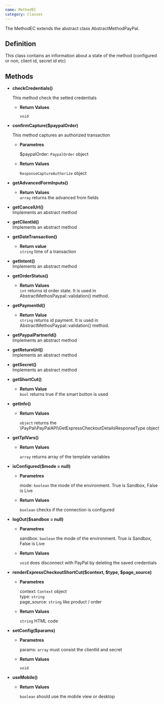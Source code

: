 ```yaml
---
name: MethodEC
category: Classes
---
```


The MethodEC extends the abstract class AbstractMethodPayPal.

## Definition

This class contains an information about a state of the method 
(configured or non, client id, secret id etc)


## Methods


- **checkCredentials()**  
    
    This method check the setted credentials
    
    - **Return Values**
    
      `void` 
      
      
- **confirmCapture($paypalOrder)**  

    This method captures an authorized transaction

    - **Parametres**
          
      $paypalOrder: `PaypalOrder` object
    
    - **Return Values**
    
      `ResponseCaptureAuthorize` object
      
      
- **getAdvancedFormInputs()**      
    
    - **Return Values**  
    `array` returns the advanced from fields
      
      
- **getCancelUrl()**  
    Implements an abstract method      
      
- **getClientId()**  
    Implements an abstract method
    
- **getDateTransaction()**

    - **Return value**  
    `string` time of a transaction
    
- **getIntent()**  
    Implements an abstract method
    
- **getOrderStatus()**
    
    - **Return Values**  
    `int` returns id order state. It is used in AbstractMethosPaypal::validation() method. 
    
- **getPaymentId()**
    
    - **Return Value**  
    `string` returns id payment. It is used in AbstractMethosPaypal::validation() method.
    
- **getPaypalPartnerId()**  
    Implements an abstract method
    
- **getReturnUrl()**  
    Implements an abstract method
    
- **getSecret()**  
    Implements an abstract method
    
- **getShortCut()**  
    
    - **Return Value**  
    `bool` returns true if the smart button is used
    
           
- **getInfo()**
    
    - **Return Values**
    
      `object` returns the \PayPal\PayPalAPI\GetExpressCheckoutDetailsResponseType object
         
- **getTplVars()**
    
    - **Return Values**
    
      `array` returns array of the template variables      
      
- **isConfigured($mode = null)**

    - **Parametres**
          
      mode: `boolean` the mode of the environment. True is Sandbox, False is Live
    
    - **Return Values**
    
      `boolean` checks if the connection is configured      
      
- **logOut($sandbox = null)**

    - **Parametres**
          
      sandbox: `boolean` the mode of the environment. True is Sandbox, False is Live
    
    - **Return Values**
    
      `void` does disconnect with PayPal by deleting the saved credentials      
      
- **renderExpressCheckoutShortCut($context, $type, $page_source)**

    - **Parametres**
          
      context: `Context` object  
      type: `string`  
      page_source: `string` like product / order
    
    - **Return Values**
    
      `string` HTML code
      
- **setConfig($params)**

    - **Parametres**
          
      params: `array` must consist the clientId and secret
    
    - **Return Values**
    
      `void`
     
      
- **useMobile()**
    
    - **Return Values**
    
      `boolean` should use the mobile view or desktop      
      
    
            
      
      
      
      
      
      
      
      
      
      


 
